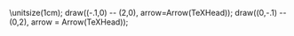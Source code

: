 
\unitsize(1cm);
draw((-.1,0) -- (2,0), arrow=Arrow(TeXHead));
draw((0,-.1) -- (0,2), arrow = Arrow(TeXHead));
